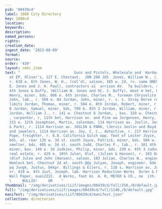 ```yaml
---
pid: '00439cd'
label: 1880 City Directory
key: 1880cd
location: 
keywords: 
description: 
named_persons: 
rights: 
creation_date: 
ingest_date: '2023-08-09'
format: 
source: 
order: '439'
layout: cmhc_item
text: "                         Guns and Pistols, Wholesale and  Hardware, Cutlery,
  at EP, Oliver's, 127 E. Chestaut.  JON 208 JUS  Jones, William W., (Jones d& Duffy),
  r. 618 e. 6th Jones, W. H., (col’d), saloon, 185 w. 2d, rv. same ONES & CO., (Abel
  E. Jones and J. H. Paul), contractors a1  arrison AV.  Tq builders, rear 111 w.
  4th Jones & Duffy, (William W. Jones and OC. J. Duffy), meat m ket, 614 ¢. 6th Sope,
  Henry, miner, bds. 806 e. 6th Jordan, Charles M., foreman Chrysolite mine Jordan,
  John, lab., r. 509 e. 84 Jordan, John, miner, r. s. s. Stray Horse rd. bet. Fryer
  limits Jordan, Thomas, miner, r. 504 e. 8th Jordan, Robert, miner, r. 504 e. 8th
  8 Jordan, Samuel, miner, bds, 700 6. 8th 3 Jordan, William, miner, r. 504 e. 8th
  Jordan, William J., r. 141 w. Chestnut 6 Jordan, , bas. 329 w. Chestnut ~ Jordan,
  , carpenter, r, 11th bet, Harrison av. and Pine wa Jorgensen, Henry, teamster, bds.
  315 e. 12th Josephson, Martin, salesman, 114 Harrison av. Joslin, Jervis, Joslin
  & Park), r. 1114 Harrison av. JOSLIN & PARK, (Jervis Joslin and Boyd Park), watchm:
  and jewelers, 1114 Harrison av. Joy, C. C., detective, r. 217 Harrison av. Soy,
  Pope, freighter, r. 8.8. California Gulch opp. foot of Leiter Joyce, Michael, lab.
  bds. al. rear 135 w. 3d st. south Joyce, Patrick, miner, bds. 504 w. 2d Joyce, Stephen,
  smelter, bds. 405 w. 2d st. south Judd, Charles P., lab., r. 301 4th @ Judge, John,
  miner, bas. 149 e. 3d Judkins, Philip, miner, bds. 230 e. 6th 3 Judson, Charles,
  real estate, r. 429 e. 10th Julen, Olof, (Julien & Hansen), r. 103 Oak Julen & Hansen,
  (Olof Julen and John [Hansen), saloon, 103 Julian, Charles W., engineer, r. ¢. s.
  Hemlock bet. Chestnut 2d at. south @@y Julyan, Joseph, engineer, bde. 714 e. 5th
  pq Jungk, Justus, bkkpr. Billings & Eilers, r. 118 s. Harrison av. Just, John, musician,
  vr. 419 w. 4th Just, Joseph, lab. Harrison Reduction Works  Ovren & Eldridge 22:
  Wall Paper, ouei2222.  d Works, foot Hi  A. R, MEYER & CO., ne  ith.        ERCHANT:
  \     BULLIO!     OR    "
thumbnail: "/img/derivatives/iiif/images/00439cd/full/250,/0/default.jpg"
full: "/img/derivatives/iiif/images/00439cd/full/1140,/0/default.jpg"
manifest: "/img/derivatives/iiif/00439cd/manifest.json"
collection: directories
---
```

